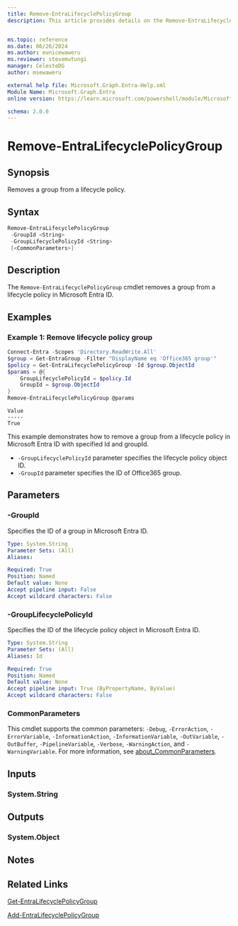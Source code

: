 ```yaml
---
title: Remove-EntraLifecyclePolicyGroup
description: This article provides details on the Remove-EntraLifecyclePolicyGroup command.


ms.topic: reference
ms.date: 06/26/2024
ms.author: eunicewaweru
ms.reviewer: stevemutungi
manager: CelesteDG
author: msewaweru

external help file: Microsoft.Graph.Entra-Help.xml
Module Name: Microsoft.Graph.Entra
online version: https://learn.microsoft.com/powershell/module/Microsoft.Graph.Entra/Remove-EntraLifecyclePolicyGroup

schema: 2.0.0
---
```


# Remove-EntraLifecyclePolicyGroup

## Synopsis

Removes a group from a lifecycle policy.

## Syntax

```powershell
Remove-EntraLifecyclePolicyGroup
 -GroupId <String>
 -GroupLifecyclePolicyId <String>
 [<CommonParameters>]
```

## Description

The `Remove-EntraLifecyclePolicyGroup` cmdlet removes a group from a lifecycle policy in Microsoft Entra ID.

## Examples

### Example 1: Remove lifecycle policy group

```powershell
Connect-Entra -Scopes 'Directory.ReadWrite.All'
$group = Get-EntraGroup -Filter "DisplayName eq 'Office365 group'"
$policy = Get-EntraLifecyclePolicyGroup -Id $group.ObjectId
$params = @{
    GroupLifecyclePolicyId = $policy.Id
    GroupId = $group.ObjectId
}
Remove-EntraLifecyclePolicyGroup @params
```

```Output
Value
-----
True
```

This example demonstrates how to  remove a group from a lifecycle policy in Microsoft Entra ID with specified Id and groupId.

- `-GroupLifecyclePolicyId` parameter specifies the lifecycle policy object ID.  
- `-GroupId` parameter specifies the ID of Office365 group.

## Parameters

### -GroupId

Specifies the ID of a group in Microsoft Entra ID.

```yaml
Type: System.String
Parameter Sets: (All)
Aliases:

Required: True
Position: Named
Default value: None
Accept pipeline input: False
Accept wildcard characters: False
```

### -GroupLifecyclePolicyId

Specifies the ID of the lifecycle policy object in Microsoft Entra ID.

```yaml
Type: System.String
Parameter Sets: (All)
Aliases: Id

Required: True
Position: Named
Default value: None
Accept pipeline input: True (ByPropertyName, ByValue)
Accept wildcard characters: False
```

### CommonParameters

This cmdlet supports the common parameters: `-Debug`, `-ErrorAction`, `-ErrorVariable`, `-InformationAction`, `-InformationVariable`, `-OutVariable`, `-OutBuffer`, `-PipelineVariable`, `-Verbose`, `-WarningAction`, and `-WarningVariable`. For more information, see [about_CommonParameters](https://go.microsoft.com/fwlink/?LinkID=113216).

## Inputs

### System.String

## Outputs

### System.Object

## Notes

## Related Links

[Get-EntraLifecyclePolicyGroup](Get-EntraLifecyclePolicyGroup.md)

[Add-EntraLifecyclePolicyGroup](Add-EntraLifecyclePolicyGroup.md)

